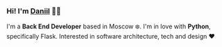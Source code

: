 ### Hi! I'm [Daniil](https://dankondr.com) 👋🏼

I'm a **Back End Developer** based in Moscow ❄️. I'm in love with **Python**, specifically Flask. Interested in software architecture, tech and design ❤️

<!--
**dankondr/dankondr** is a ✨ _special_ ✨ repository because its `README.md` (this file) appears on your GitHub profile.

Here are some ideas to get you started:

- 🔭 I’m currently working on ...
- 🌱 I’m currently learning ...
- 👯 I’m looking to collaborate on ...
- 🤔 I’m looking for help with ...
- 💬 Ask me about ...
- 📫 How to reach me: ...
- 😄 Pronouns: ...
- ⚡ Fun fact: ...
-->
